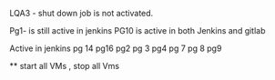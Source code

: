 LQA3 - shut down job is not activated.

Pg1- is still active in jenkins
PG10 is active in both Jenkins and gitlab

Active in jenkins
pg 14
pg16
pg2
pg 3
pg4
pg 7
pg 8
pg9

** start all VMs , stop all Vms